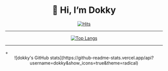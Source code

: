 <div align=center><h1>👋 Hi, I’m Dokky </h1></div>

<div align="center">
  
[![Hits](https://hits.seeyoufarm.com/api/count/incr/badge.svg?url=https%3A%2F%2Fgithub.com%2FDokky41&count_bg=%2379C83D&title_bg=%23555555&icon=&icon_color=%23E7E7E7&title=%EB%B0%A9%EB%AC%B8%EC%88%98&edge_flat=false)](https://hits.seeyoufarm.com)

<hr>

[![Top Langs](https://github-readme-stats.vercel.app/api/top-langs/?username=Dokky&layout=compact)](https://github.com/anuraghazra/github-readme-stats)
</div>

<hr>+

<div align="center">
![dokky's GitHub stats](https://github-readme-stats.vercel.app/api?username=dokky&show_icons=true&theme=radical)
</div>
